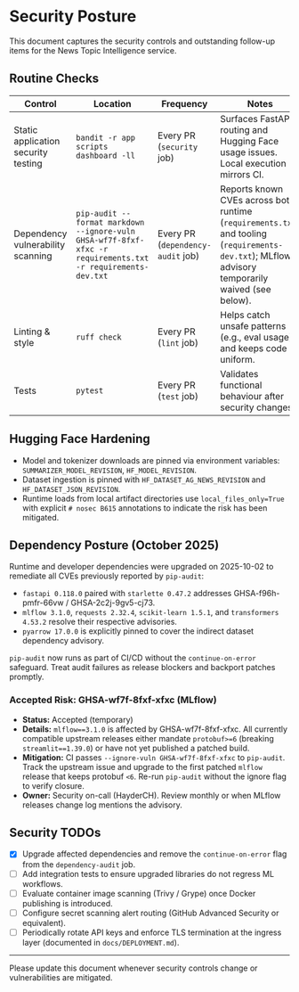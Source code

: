 # Security Posture

This document captures the security controls and outstanding follow-up items for the News Topic Intelligence service.

## Routine Checks

| Control                             | Location                                                                                                    | Frequency                         | Notes                                                                                                                                             |
| ----------------------------------- | ----------------------------------------------------------------------------------------------------------- | --------------------------------- | ------------------------------------------------------------------------------------------------------------------------------------------------- |
| Static application security testing | `bandit -r app scripts dashboard -ll`                                                                       | Every PR (`security` job)         | Surfaces FastAPI routing and Hugging Face usage issues. Local execution mirrors CI.                                                               |
| Dependency vulnerability scanning   | `pip-audit --format markdown --ignore-vuln GHSA-wf7f-8fxf-xfxc -r requirements.txt -r requirements-dev.txt` | Every PR (`dependency-audit` job) | Reports known CVEs across both runtime (`requirements.txt`) and tooling (`requirements-dev.txt`); MLflow advisory temporarily waived (see below). |
| Linting & style                     | `ruff check`                                                                                                | Every PR (`lint` job)             | Helps catch unsafe patterns (e.g., eval usage) and keeps code uniform.                                                                            |
| Tests                               | `pytest`                                                                                                    | Every PR (`test` job)             | Validates functional behaviour after security changes.                                                                                            |

## Hugging Face Hardening

- Model and tokenizer downloads are pinned via environment variables: `SUMMARIZER_MODEL_REVISION`, `HF_MODEL_REVISION`.
- Dataset ingestion is pinned with `HF_DATASET_AG_NEWS_REVISION` and `HF_DATASET_JSON_REVISION`.
- Runtime loads from local artifact directories use `local_files_only=True` with explicit `# nosec B615` annotations to indicate the risk has been mitigated.

## Dependency Posture (October 2025)

Runtime and developer dependencies were upgraded on 2025-10-02 to remediate all CVEs previously reported by `pip-audit`:

- `fastapi 0.118.0` paired with `starlette 0.47.2` addresses GHSA-f96h-pmfr-66vw / GHSA-2c2j-9gv5-cj73.
- `mlflow 3.1.0`, `requests 2.32.4`, `scikit-learn 1.5.1`, and `transformers 4.53.2` resolve their respective advisories.
- `pyarrow 17.0.0` is explicitly pinned to cover the indirect dataset dependency advisory.

`pip-audit` now runs as part of CI/CD without the `continue-on-error` safeguard. Treat audit failures as release blockers and backport patches promptly.

### Accepted Risk: GHSA-wf7f-8fxf-xfxc (MLflow)

- **Status:** Accepted (temporary)
- **Details:** `mlflow==3.1.0` is affected by GHSA-wf7f-8fxf-xfxc. All currently compatible upstream releases either mandate `protobuf>=6` (breaking `streamlit==1.39.0`) or have not yet published a patched build.
- **Mitigation:** CI passes `--ignore-vuln GHSA-wf7f-8fxf-xfxc` to `pip-audit`. Track the upstream issue and upgrade to the first patched `mlflow` release that keeps protobuf `<6`. Re-run `pip-audit` without the ignore flag to verify closure.
- **Owner:** Security on-call (HayderCH). Review monthly or when MLflow releases change log mentions the advisory.

## Security TODOs

- [x] Upgrade affected dependencies and remove the `continue-on-error` flag from the `dependency-audit` job.
- [ ] Add integration tests to ensure upgraded libraries do not regress ML workflows.
- [ ] Evaluate container image scanning (Trivy / Grype) once Docker publishing is introduced.
- [ ] Configure secret scanning alert routing (GitHub Advanced Security or equivalent).
- [ ] Periodically rotate API keys and enforce TLS termination at the ingress layer (documented in `docs/DEPLOYMENT.md`).

---

Please update this document whenever security controls change or vulnerabilities are mitigated.
